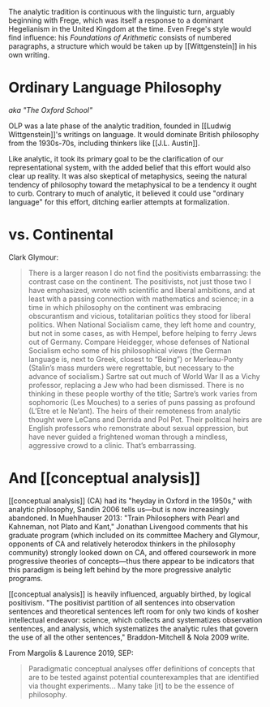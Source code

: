 The analytic tradition is continuous with the linguistic turn, arguably beginning with Frege, which was itself a response to a dominant Hegelianism in the United Kingdom at the time. Even Frege's style would find influence: his _Foundations of Arithmetic_ consists of numbered paragraphs, a structure which would be taken up by [[Wittgenstein]] in his own writing. 

# Ordinary Language Philosophy

_aka "The Oxford School"_

OLP was a late phase of the analytic tradition, founded in [[Ludwig Wittgenstein]]'s writings on language. It would dominate British philosophy from the 1930s-70s, including thinkers like [[J.L. Austin]].

Like analytic, it took its primary goal to be the clarification of our representational system, with the added belief that this effort would also clear up reality. It was also skeptical of metaphysics, seeing the natural tendency of philosophy toward the metaphysical to be a tendency it ought to curb. Contrary to much of analytic, it believed it could use "ordinary language" for this effort, ditching earlier attempts at formalization. 

# vs. Continental

Clark Glymour: 

> There is a larger reason I do not find the positivists embarrassing: the contrast case on the continent. The positivists, not just those two I have emphasized, wrote with scientific and liberal ambitions, and at least with a passing connection with mathematics and science; in a time in which philosophy on the continent was embracing obscurantism and vicious, totalitarian politics they stood for liberal politics. When National Socialism came, they left home and country, but not in some cases, as with Hempel, before helping to ferry Jews out of Germany. Compare Heidegger, whose defenses of National Socialism echo some of his philosophical views (the German language is, next to Greek, closest to “Being”) or Merleau-Ponty (Stalin’s mass murders were regrettable, but necessary to the advance of socialism.) Sartre sat out much of World War II as a Vichy professor, replacing a Jew who had been dismissed. There is no thinking in these people worthy of the title; Sartre’s work varies from sophomoric (Les Mouches) to a series of puns passing as profound (L’Etre et le Ne’ant). The heirs of their remoteness from analytic thought were LeCans and Derrida and Pol Pot. Their political heirs are English professors who remonstrate about sexual oppression, but have never guided a frightened woman through a mindless, aggressive crowd to a clinic. That’s embarrassing.

# And [[conceptual analysis]]

[[conceptual analysis]] (CA) had its "heyday in Oxford in the 1950s," with analytic philosophy, Sandin 2006 tells us—but is now  increasingly abandoned. In Muehlhauser 2013: "Train Philosophers with Pearl and Kahneman, not Plato and Kant," Jonathan Livengood comments that his graduate program (which included on its committee Machery and Glymour, opponents of CA and relatively heterodox thinkers in the philosophy community) strongly looked down on CA, and offered coursework in more progressive theories of concepts—thus there appear to be indicators that this paradigm is being left behind by the more progressive analytic programs.

[[conceptual analysis]] is heavily influenced, arguably birthed, by logical positivism. "The positivist partition of all sentences into observation sentences and theoretical sentences left room for only two kinds of kosher intellectual endeavor: science, which collects and systematizes observation sentences, and analysis, which systematizes the analytic rules that govern the use of all the other sentences," Braddon-Mitchell & Nola 2009 write.

From Margolis & Laurence 2019, SEP: 

> Paradigmatic conceptual analyses offer definitions of concepts that are to be tested against potential counterexamples that are identified via thought experiments... Many take [it] to be the essence of philosophy.